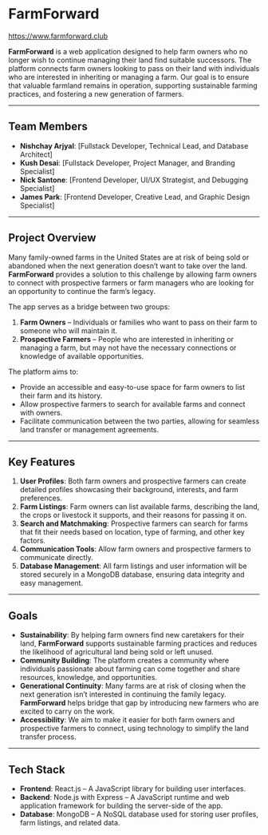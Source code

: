 # FarmForward 
https://www.farmforward.club

**FarmForward** is a web application designed to help farm owners who no longer wish to continue managing their land find suitable successors. The platform connects farm owners looking to pass on their land with individuals who are interested in inheriting or managing a farm. Our goal is to ensure that valuable farmland remains in operation, supporting sustainable farming practices, and fostering a new generation of farmers.

---

## Team Members

- **Nishchay Arjyal**: [Fullstack Developer, Technical Lead, and Database Architect]
- **Kush Desai**: [Fullstack Developer, Project Manager, and Branding Specialist]
- **Nick Santone**: [Frontend Developer, UI/UX Strategist, and Debugging Specialist]
- **James Park**: [Frontend Developer, Creative Lead, and Graphic Design Specialist]

---

## Project Overview

Many family-owned farms in the United States are at risk of being sold or abandoned when the next generation doesn’t want to take over the land. **FarmForward** provides a solution to this challenge by allowing farm owners to connect with prospective farmers or farm managers who are looking for an opportunity to continue the farm’s legacy.

The app serves as a bridge between two groups:
1. **Farm Owners** – Individuals or families who want to pass on their farm to someone who will maintain it.
2. **Prospective Farmers** – People who are interested in inheriting or managing a farm, but may not have the necessary connections or knowledge of available opportunities.

The platform aims to:
- Provide an accessible and easy-to-use space for farm owners to list their farm and its history.
- Allow prospective farmers to search for available farms and connect with owners.
- Facilitate communication between the two parties, allowing for seamless land transfer or management agreements.

---

## Key Features

1. **User Profiles**: Both farm owners and prospective farmers can create detailed profiles showcasing their background, interests, and farm preferences.
2. **Farm Listings**: Farm owners can list available farms, describing the land, the crops or livestock it supports, and their reasons for passing it on.
3. **Search and Matchmaking**: Prospective farmers can search for farms that fit their needs based on location, type of farming, and other key factors.
4. **Communication Tools**: Allow farm owners and prospective farmers to communicate directly.
5. **Database Management**: All farm listings and user information will be stored securely in a MongoDB database, ensuring data integrity and easy management.

---

## Goals

- **Sustainability**: By helping farm owners find new caretakers for their land, **FarmForward** supports sustainable farming practices and reduces the likelihood of agricultural land being sold or left unused.
- **Community Building**: The platform creates a community where individuals passionate about farming can come together and share resources, knowledge, and opportunities.
- **Generational Continuity**: Many farms are at risk of closing when the next generation isn’t interested in continuing the family legacy. **FarmForward** helps bridge that gap by introducing new farmers who are excited to carry on the work.
- **Accessibility**: We aim to make it easier for both farm owners and prospective farmers to connect, using technology to simplify the land transfer process.

---

## Tech Stack

- **Frontend**: React.js – A JavaScript library for building user interfaces.
- **Backend**: Node.js with Express – A JavaScript runtime and web application framework for building the server-side of the app.
- **Database**: MongoDB – A NoSQL database used for storing user profiles, farm listings, and related data.
